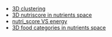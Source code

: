 * [3D clustering](../interactive_plots/clustering_3D.html)
* [3D nutriscore in nutrients space](../interactive_plots/3d_nutrients_&_nutriscore.html)
* [nutri_score VS energy](../interactive_plots/energy_VS_nutri_score.html)
* [3D food categories in nutrients space](../interactive_plots/3d_nutrients_&_category.html)